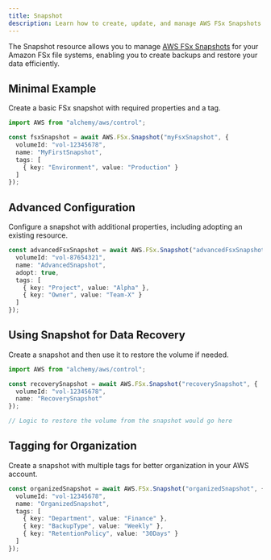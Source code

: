 ```yaml
---
title: Snapshot
description: Learn how to create, update, and manage AWS FSx Snapshots using Alchemy Cloud Control.
---
```



The Snapshot resource allows you to manage [AWS FSx Snapshots](https://docs.aws.amazon.com/fsx/latest/userguide/) for your Amazon FSx file systems, enabling you to create backups and restore your data efficiently.

## Minimal Example

Create a basic FSx snapshot with required properties and a tag.

```ts
import AWS from "alchemy/aws/control";

const fsxSnapshot = await AWS.FSx.Snapshot("myFsxSnapshot", {
  volumeId: "vol-12345678",
  name: "MyFirstSnapshot",
  tags: [
    { key: "Environment", value: "Production" }
  ]
});
```

## Advanced Configuration

Configure a snapshot with additional properties, including adopting an existing resource.

```ts
const advancedFsxSnapshot = await AWS.FSx.Snapshot("advancedFsxSnapshot", {
  volumeId: "vol-87654321",
  name: "AdvancedSnapshot",
  adopt: true,
  tags: [
    { key: "Project", value: "Alpha" },
    { key: "Owner", value: "Team-X" }
  ]
});
```

## Using Snapshot for Data Recovery

Create a snapshot and then use it to restore the volume if needed.

```ts
import AWS from "alchemy/aws/control";

const recoverySnapshot = await AWS.FSx.Snapshot("recoverySnapshot", {
  volumeId: "vol-12345678",
  name: "RecoverySnapshot"
});

// Logic to restore the volume from the snapshot would go here
```

## Tagging for Organization

Create a snapshot with multiple tags for better organization in your AWS account.

```ts
const organizedSnapshot = await AWS.FSx.Snapshot("organizedSnapshot", {
  volumeId: "vol-12345678",
  name: "OrganizedSnapshot",
  tags: [
    { key: "Department", value: "Finance" },
    { key: "BackupType", value: "Weekly" },
    { key: "RetentionPolicy", value: "30Days" }
  ]
});
```
